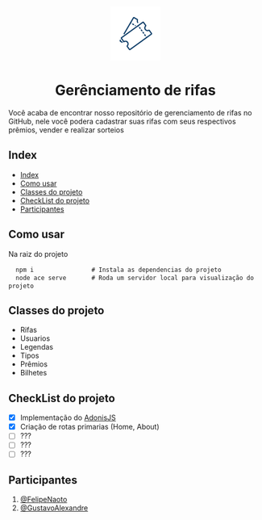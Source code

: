 <p align="center">
  <img alt="rifa" src="public/rifa.png" width="100px" />
  <h1 align="center">Gerênciamento de rifas</h1>
</p>

Você acaba de encontrar nosso repositório de gerenciamento de rifas no GitHub, nele você podera cadastrar suas rifas com seus respectivos prêmios, vender e realizar sorteios

## Index

- [Index](#index)
- [Como usar](#como-usar)
- [Classes do projeto](#classes-do-projeto)
- [CheckList do projeto](#checklist-do-projeto)
- [Participantes](#participantes)


## Como usar

Na raiz do projeto

``` shell
  npm i                # Instala as dependencias do projeto
  node ace serve       # Roda um servidor local para visualização do projeto
```

## Classes do projeto
- Rifas
- Usuarios
- Legendas
- Tipos
- Prêmios
- Bilhetes

## CheckList do projeto

- [x] Implementação do [AdonisJS](https://adonisjs.com/)
- [x] Criação de rotas primarias (Home, About)
- [ ] ???
- [ ] ???
- [ ] ???

## Participantes
1. [@FelipeNaoto](https://github.com/felipeinfo18)
2. [@GustavoAlexandre](https://github.com/GustavoASCarvalho)
